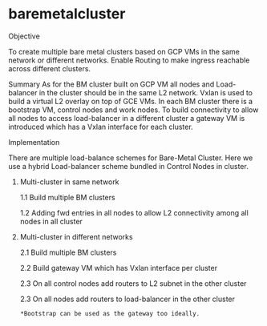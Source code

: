 # baremetalcluster
Objective

To create multiple bare metal clusters based on GCP VMs in the same network or different networks. Enable Routing to make ingress reachable across different clusters.

Summary
As for the BM cluster built on GCP VM all nodes and Load-balancer in the cluster should be in the same L2 network. Vxlan is used to build a virtual L2 overlay on top of GCE VMs.
In each BM cluster there is a bootstrap VM, control nodes and work nodes. To build connectivity to allow all nodes to access load-balancer in a different cluster a gateway VM is introduced which has a Vxlan interface for each cluster. 

Implementation

There are multiple load-balance schemes for Bare-Metal Cluster. Here we use a hybrid Load-balancer scheme bundled in Control Nodes in cluster.

1. Multi-cluster in same network

   1.1 Build multiple BM clusters
   
   1.2 Adding fwd entries in all nodes to allow L2 connectivity among all nodes in all cluster

2. Multi-cluster in different networks

   2.1 Build multiple BM clusters
  
   2.2 Build gateway VM which has Vxlan interface per cluster
  
   2.3 On all control nodes add routers to L2 subnet in the other cluster
  
   2.3 On all nodes add routers to load-balancer in the other cluster
   
       *Bootstrap can be used as the gateway too ideally. 

